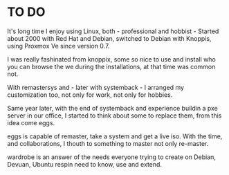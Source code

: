 # TO DO

It's long time I enjoy using Linux, both - professional and hobbist  - Started about 2000 with Red Hat and Debian, switched to Debian with Knoppis, using Proxmox Ve since version 0.7.

I was really fashinated from knoppix, some so nice to use and install who you can browse the we during the installations, at that time was common not.

With remastersys and - later with systemback - I arranged my customization too, not only for work, not only for hobbies.

Same year later, with the end of systemback and experience buildin a pxe server in our office, I started to think about some to replace them, from this idea come eggs.

eggs is capable of remaster, take a system and get a live iso. With the time, and collaborations, I thouth to something to master not only re-master. 

wardrobe is an answer of the needs everyone trying to create on Debian, Devuan, Ubuntu respin need to know, use and extend.



